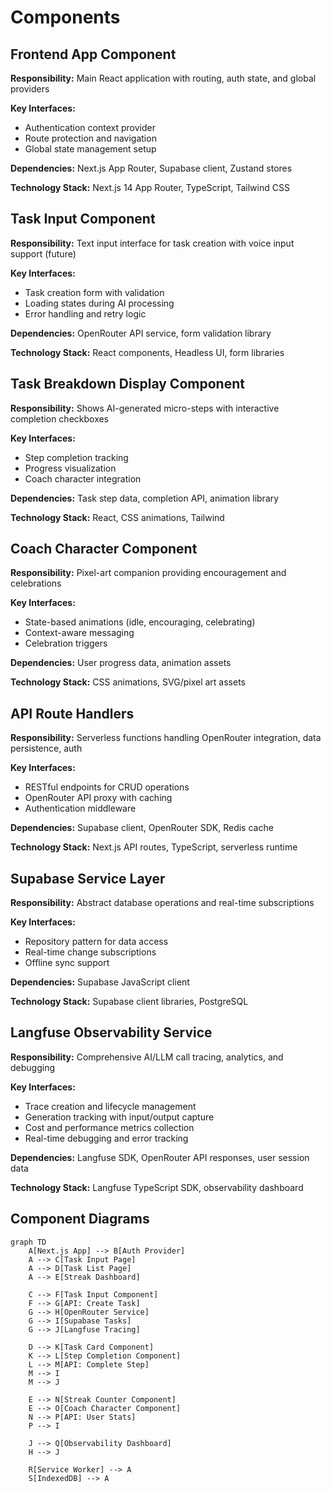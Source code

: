 # Components

## Frontend App Component

**Responsibility:** Main React application with routing, auth state, and global providers

**Key Interfaces:**

- Authentication context provider
- Route protection and navigation
- Global state management setup

**Dependencies:** Next.js App Router, Supabase client, Zustand stores

**Technology Stack:** Next.js 14 App Router, TypeScript, Tailwind CSS

## Task Input Component

**Responsibility:** Text input interface for task creation with voice input support (future)

**Key Interfaces:**

- Task creation form with validation
- Loading states during AI processing
- Error handling and retry logic

**Dependencies:** OpenRouter API service, form validation library

**Technology Stack:** React components, Headless UI, form libraries

## Task Breakdown Display Component

**Responsibility:** Shows AI-generated micro-steps with interactive completion checkboxes

**Key Interfaces:**

- Step completion tracking
- Progress visualization
- Coach character integration

**Dependencies:** Task step data, completion API, animation library

**Technology Stack:** React, CSS animations, Tailwind

## Coach Character Component

**Responsibility:** Pixel-art companion providing encouragement and celebrations

**Key Interfaces:**

- State-based animations (idle, encouraging, celebrating)
- Context-aware messaging
- Celebration triggers

**Dependencies:** User progress data, animation assets

**Technology Stack:** CSS animations, SVG/pixel art assets

## API Route Handlers

**Responsibility:** Serverless functions handling OpenRouter integration, data persistence, auth

**Key Interfaces:**

- RESTful endpoints for CRUD operations
- OpenRouter API proxy with caching
- Authentication middleware

**Dependencies:** Supabase client, OpenRouter SDK, Redis cache

**Technology Stack:** Next.js API routes, TypeScript, serverless runtime

## Supabase Service Layer

**Responsibility:** Abstract database operations and real-time subscriptions

**Key Interfaces:**

- Repository pattern for data access
- Real-time change subscriptions
- Offline sync support

**Dependencies:** Supabase JavaScript client

**Technology Stack:** Supabase client libraries, PostgreSQL

## Langfuse Observability Service

**Responsibility:** Comprehensive AI/LLM call tracing, analytics, and debugging

**Key Interfaces:**

- Trace creation and lifecycle management
- Generation tracking with input/output capture
- Cost and performance metrics collection
- Real-time debugging and error tracking

**Dependencies:** Langfuse SDK, OpenRouter API responses, user session data

**Technology Stack:** Langfuse TypeScript SDK, observability dashboard

## Component Diagrams

```mermaid
graph TD
    A[Next.js App] --> B[Auth Provider]
    A --> C[Task Input Page]
    A --> D[Task List Page]
    A --> E[Streak Dashboard]

    C --> F[Task Input Component]
    F --> G[API: Create Task]
    G --> H[OpenRouter Service]
    G --> I[Supabase Tasks]
    G --> J[Langfuse Tracing]

    D --> K[Task Card Component]
    K --> L[Step Completion Component]
    L --> M[API: Complete Step]
    M --> I
    M --> J

    E --> N[Streak Counter Component]
    E --> O[Coach Character Component]
    N --> P[API: User Stats]
    P --> I

    J --> Q[Observability Dashboard]
    H --> J

    R[Service Worker] --> A
    S[IndexedDB] --> A
```
